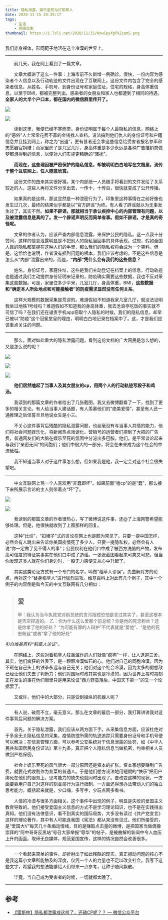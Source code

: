 ```yaml
---
title: 隐私泄露，娱乐至死与打稻草人
date: 2020-11-15 20:39:17
tags:
	- 生活
	- 网络现象
thumbnail: https://i.loli.net/2020/11/15/KnwCpyXgPkZcemS.png
---
```


我们赤身裸体，形同靶子地活在这个冷漠的世界上。
<!--more-->

---

　　前几天，我在网上看到了一篇文章。

　　文章大概讲了这么一件事：上海市前不久新增一例确诊。很快，一份内容为感染者个人信息以及行动轨迹的文件出现在了互联网上。这份文件内包含了完全的感染者信息，从姓名、手机号，到身份证号和家庭住址，住宅的规格，身高体重信息，以至于BMI，都被完整列出。感染者的女朋友和家人也都遭到了相同的待遇，**全家人的大半个户口本，都在国内的微信群里传开了。**

![](https://i.loli.net/2020/11/15/oV78NdeiGcS1M63.png)

![](https://i.loli.net/2020/11/15/sPSpwYqg1C724zu.png)

　　读到这里，我便已经不寒而栗。身份证明属于每个人最隐私的信息，网络上的“恶俗”人士常常花费不菲的金钱找人查档，设法搞到他们仇人的身份证号和户籍信息并且挂到网上，称之为“出道”，更有甚者还会拿这些信息给受害者报名参军和志愿器官捐赠；而家里房子是几室几厅，身高体重是多少永远是各种广告推销商做梦都想得到的信息，以便对人们实施更精确的“骚扰”。

　　**而现在，这些理因被严密保护的隐私信息，却被明明白白地写在文档里，流传于整个互联网上，任人随意欣赏。**

　　这份文件的由来其实很好猜。某个内部统一人员随手将看到的文件发给了关系较近的人，这些人再将文件分享出去，一传十，十传百，很快就变成了公开传播。

　　如果真的是这样，那这显然是一种泄密行为了。印象里这种事情在之前好像也发生过几次，最终的结果似乎都是以“官方辟谣”为终。有人看了辟谣就以为无事发生过了，其实不然。**如果不辟谣，那就相当于承认疾控中心的内部管理有问题，以及被泄露信息是真的了。发一个辟谣声明反而简单省事。假如不辟谣，才是真的奇怪呢。**

　　文章的作者认为，应该严查内部信息泄露，来保护公民的隐私。这一点我十分赞同，这样的信息泄露明显是不把别人的隐私当回事的具体表现。试想，假如全国人民的隐私都掌握在这种人们的手里，那么我们的隐私权将会成为一个笑料。但是，这恰恰也说明，作者没有抓到问题的根本。我们应该考虑的，不是这些信息是怎么从“内部”泄露出来的，而是，**“内部”凭什么会有我们的这些信息？**

　　姓名，身份证号，家庭住址，这些是我们主动登记在档案上的信息，行动轨迹也是通过我们主动提供身份证明来记录的，防疫确实需要这些数据，我也不反对采集这些数据。可是，家里住多少平米，几室几厅，身高体重，BMI，**这些数据和“确定本人所处地点和可能接触者”的防疫需求显然没有任何关系**。

　　这样大规模的数据采集是荒谬的。难道假如不知道我家几室几厅，就没法证明我坐过地铁1号线吗？难道假如不知道我的身高体重，我去沧浪亭吃饭的事实就不可信了吗？在我们还在谴责手机app窃取个人隐私的时候，我们的隐私信息，却早已被以“防疫”这个冠冕堂皇的理由，明明白白地记录在档案中了。这，才是我们应该重点关注的问题。

---

　　那么，面对如此重大的隐私泄露问题，看到这份文档的广大网民是怎么想的，又是怎么说的呢？
  
  ![](https://i.loli.net/2020/11/15/XisnzfHTRtqwp1c.png)
  
  ![](https://i.loli.net/2020/11/15/c8TdqYbfvBzHRu3.png)
  
  ![](https://i.loli.net/2020/11/15/kV1HZN2FnCrGtv5.png)

　　**他们居然嗑起了当事人及其女朋友的cp，用两个人的行动轨迹写段子和鸡汤。**

　　我读到的那篇文章的作者给出了几张截图，我又去微博翻看了一下，找到了更多的相关言论。有人给当事人建话题，有人羡慕他们的“绝美爱情”，甚至有人还一通推理之后信誓旦旦地说女生是小三。

　　不关心这件事背后残酷的隐私泄露问题，也丝毫没有与当事人共情的能力，他们将社会问题娱乐化，将新闻热点戏谑化。营销号的运营者们捞到了大把的广告费，普通网友们的大脑在娱乐至死的氛围中分泌出多巴胺。他们，是平常谈论起来与我们“亲密无间”的同胞们；他们中很大的一部分，将会在未来成为这个社会的中流砥柱。

　　我不知道当事人对于这件事怎么想，但如果我是他，我一定会对这个社会很失望吧。

---

　　中文互联网上骂一个人喜欢用“非蠢即坏”。如果前面“嗑cp”的是“蠢”，那么接下来所展示言论的主人则带着点“坏”了。

![](https://i.loli.net/2020/11/15/wHCpnA32y1Kjo6W.png)

![](https://i.loli.net/2020/11/15/mvFx4onIMSQgujR.png)

　　我读到的那篇文章的作者很热心，写了微博说这件事，还@了上海网警希望能够处理。但是，他很快就收到了上图那样的回复。

　　这种“比烂”，“扣帽子”式的言论在网上也是颇为常见了。只要一提中国怎样，必然会有人跳出来告诉你美国疫情死了多少人，只要一提隐私权，必然会有人说“你一定做了见不得人的事”；公民权利在他们口中成了被西方洗脑的产物，发布高可信度的待证实事实在他们口中成了造谣。一张张截图看起来可笑又可悲，但当你发现这类人就在你们身边时，一股无力感便又从心中升起了。

　　其实这类论证方式有一个专门的名字，叫做“稻草人谬误”。先曲解对方的论点，再对这个“替身稻草人”进行猛烈进攻。维基百科上对此有几个例子，其中一个例子的内容倒是和今天的中文互联网有几分相似：

>## 爱
>甲：我认为当今执政党对前总统的贪污指控恐怕是言过其实了，甚至这根本是凭空捏造的。
>乙：你为什么这么爱那个前总统？你是他的死忠粉丝？还是你拿了他的好处？
>“为可能有罪的人辩护”不代表就是“爱他”、“是他的死忠粉丝”或者“拿了他的好处”

*引自维基百科“稻草人论证”。*

　　在网络上，这些对着稻草人狂轰滥炸的人们就像“疯狗”一样，让人退避三舍。其实，他们疯狂的外表下，是一颗颗冷漠如石的心。他们对自己的同胞冷漠，因为不砸在自己头上的铁拳永远与自己无关；他们对这个社会冷漠，因为太多的假想敌已经让他们失去了判断力；他们对国际时政其实也是冷漠的，因为世界上每时每刻正在发生的事在他们眼里只是用来论证“西方野蛮落后，中国天下第一”的又一个论据罢了。

　　又或许，他们中的大部分，只是受到操纵的机器人呢？

---

　　有人说，破而不立，毫无意义。那么在文章的最后一部分，我打算讲讲我对这件事背后问题的解决方案。

　　首先，关于隐私泄露，我们应该从两方面下手。从采集信息方面，应该杜绝对于多余无关隐私信息的采集，疫情防控所需的轨迹追踪只需要身份证号和手机号便可以解决；在信息管理方面，可以参考公安系统对于信息泄露的处罚，如《中华人民共和国居民身份证法》第十九条，真正把个人隐私信息当做机密，约束相关人员做到严格保密。

　　社会上娱乐至死的风气很大一部分原因还是资本的扩张。资本家想要赚到广告费，就要花式收割作为韭菜的普通人。于是他们想方设法地用短期的“快乐”把用户绑死在他们的服务上，思考能力的缺失也就同时出现了。要改变这样的现状，一方面要靠用户自己对这样的割韭菜行为进行抵制，一方面还得想办法带动人们的独立思考能力，概括起来就是，少口嗨，多写字，少玩点网多看书。

　　人情的冷漠与很多方面相关。这个事件中出现的例子，明显是失败的爱国主义教育导致的。他们接受爱国主义信息的方式不是学习理论知识，也不是在实践得出真知。他们没有法律意识，看不到真实的国际局势，大多没有读过《共产党宣言》这样的理论著作，其中有人可能连我国《宪法》都从来没有见过。他们所接受的，是“爱国大V”每天几十条煽动情绪，目的是赚取点击量的微博，是把国家当做偶像崇拜的“阿中哥哥反黑站”号召大家举报“辱华”的帖子，是被曲解的新闻中令人血压上升的画面。取缔无良媒体，规范爱国宣传，这样的情况自然会改善很多。

---

　　一个看起来简单的事件，却折射出了如此残酷的现实。真正撼动问题的核心不是我这篇小文章所能触及的深度，仅凭一个人的力量也不足以改变社会。我写下这些文字，希望我的想法能够给人们带来一点参考，让种子随风飘散。

　　毕竟，当自己成为受害者的时候，一切就都太晚了。

---

## 参考

- [【雷斯林】隐私都泄露成这样了，还磕CP呢？？ — 微信公众平台](https://mp.weixin.qq.com/s?__biz=MzA5MzAyMzE4Nw==&mid=2457494769&idx=1&sn=a7c020a929e2b591ce6aa4beb231facc&chksm=87eafa4db09d735bed42a01c9d34cd3692f82cc378ec19d5bdd9f38f2a9edb3d4dc7046c5346&scene=126&sessionid=1605443811&key=fc8784cfaedc614ff6d5b0c80a7149d23c5949e3b20530e3d93cebc16942c513ce916cc3e13cffad48d0817efbf1b1745c93da790a2baf78400e9042d7fe8c2826f4fccc86c65e278f267f964b94d00911b11cb6fc2c803e03cb5103439436df233b10fb071832e40ece22e262e347c7ca9a466d5097d8b979453b04cd737cfc&ascene=1&uin=MzE3Mjk2ODcxNw%3D%3D&devicetype=Windows+10+x64&version=6300002f&lang=zh_TW&exportkey=AxYjSLnejEGgOtehnNBlmXw%3D)